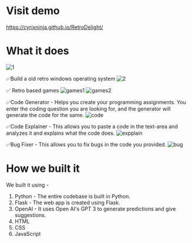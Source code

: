 # Visit demo
https://cyrixninja.github.io/RetroDelight/
# What it does

![1](https://user-images.githubusercontent.com/72274851/150686571-cde1260b-dbc7-412e-ba61-be26563009c0.png)

✅Build a old retro windows operating system
![2](https://user-images.githubusercontent.com/72274851/150686590-0f78274b-5a7e-458f-9fbd-4a57bc740049.png)

✅ Retro based games
![games1](https://user-images.githubusercontent.com/72274851/150686680-d1c25876-f9d2-4592-a581-504680b219b6.png)
![games2](https://user-images.githubusercontent.com/72274851/150686685-b93da796-3a05-49d6-9c79-455a01511d93.png)

✅Code Generator - Helps you create your programming assignments. You enter the coding question you are looking for, and the generator will generate the code for the same.
![code](https://user-images.githubusercontent.com/72274851/150686695-46c3649d-83c4-434c-ac09-2603a6acb218.png)

✅Code Explainer - This allows you to paste a code in the text-area and analyzes it and explains what the code does.
![expplain](https://user-images.githubusercontent.com/72274851/150686700-d5989392-07aa-4b87-bb51-0b4ded35e8aa.png)

✅Bug Fixer - This allows you to fix bugs in the code you provided.
![bug](https://user-images.githubusercontent.com/72274851/150686714-56e700e0-bacc-450e-a83c-176187006876.png)

# How we built it
We built it using -
1. Python - The entire codebase is built in Python.
2. Flask - The web app is created using Flask.
3. OpenAI - It uses Open AI's GPT 3 to generate predictions and give suggestions.
4. HTML
5. CSS
6. JavaScript
